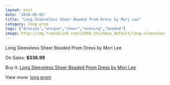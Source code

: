 ```yaml
---
layout: post
date: '2018-05-03'
title: "Long Sleeveless Sheer Beaded Prom Dress by Mori Lee"
category: long prom
tags: ["dresses","unique","sheer","evening","beaded"]
image: http://img.transblink.com/23966-thickbox_default/long-sleeveless-sheer-beaded-prom-dress-by-mori-lee.jpg
---
```

Long Sleeveless Sheer Beaded Prom Dress by Mori Lee

On Sales: **$336.99**
<a href="https://www.transblink.com/en/long-prom/7602-long-sleeveless-sheer-beaded-prom-dress-by-mori-lee.html"><amp-img layout="responsive" width="600" height="600" src="//img.transblink.com/23966-thickbox_default/long-sleeveless-sheer-beaded-prom-dress-by-mori-lee.jpg" alt="Long Sleeveless Sheer Beaded Prom Dress by Mori Lee 0" /></a>
<a href="https://www.transblink.com/en/long-prom/7602-long-sleeveless-sheer-beaded-prom-dress-by-mori-lee.html"><amp-img layout="responsive" width="600" height="600" src="//img.transblink.com/23970-thickbox_default/long-sleeveless-sheer-beaded-prom-dress-by-mori-lee.jpg" alt="Long Sleeveless Sheer Beaded Prom Dress by Mori Lee 1" /></a>
<a href="https://www.transblink.com/en/long-prom/7602-long-sleeveless-sheer-beaded-prom-dress-by-mori-lee.html"><amp-img layout="responsive" width="600" height="600" src="//img.transblink.com/23969-thickbox_default/long-sleeveless-sheer-beaded-prom-dress-by-mori-lee.jpg" alt="Long Sleeveless Sheer Beaded Prom Dress by Mori Lee 2" /></a>
<a href="https://www.transblink.com/en/long-prom/7602-long-sleeveless-sheer-beaded-prom-dress-by-mori-lee.html"><amp-img layout="responsive" width="600" height="600" src="//img.transblink.com/23968-thickbox_default/long-sleeveless-sheer-beaded-prom-dress-by-mori-lee.jpg" alt="Long Sleeveless Sheer Beaded Prom Dress by Mori Lee 3" /></a>
<a href="https://www.transblink.com/en/long-prom/7602-long-sleeveless-sheer-beaded-prom-dress-by-mori-lee.html"><amp-img layout="responsive" width="600" height="600" src="//img.transblink.com/23967-thickbox_default/long-sleeveless-sheer-beaded-prom-dress-by-mori-lee.jpg" alt="Long Sleeveless Sheer Beaded Prom Dress by Mori Lee 4" /></a>

Buy it: [Long Sleeveless Sheer Beaded Prom Dress by Mori Lee](https://www.transblink.com/en/long-prom/7602-long-sleeveless-sheer-beaded-prom-dress-by-mori-lee.html "Long Sleeveless Sheer Beaded Prom Dress by Mori Lee")

View more: [long prom](https://www.transblink.com/en/58-long-prom "long prom")